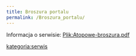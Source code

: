 ```yaml
---
title: Broszura portalu
permalink: /Broszura_portalu/
---
```


Informacja o serwisie: [Plik:Atopowe-broszura.pdf](/Plik:Atopowe-broszura.pdf "wikilink")

[kategoria:serwis](/kategoria:serwis "wikilink")
